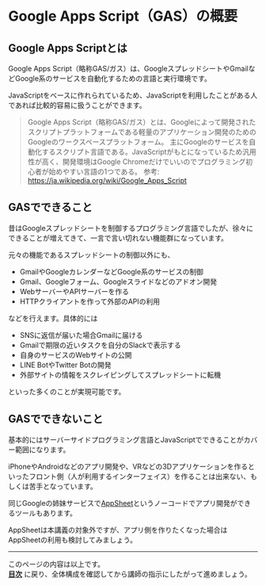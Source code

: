 # Google Apps Script（GAS）の概要

## Google Apps Scriptとは

Google Apps Script（略称GAS/ガス）は、GoogleスプレッドシートやGmailなどGoogle系のサービスを自動化するための言語と実行環境です。

JavaScriptをベースに作れられているため、JavaScriptを利用したことがある人であれば比較的容易に扱うことができます。

> Google Apps Script（略称GAS/ガス）とは、Googleによって開発されたスクリプトプラットフォームである軽量のアプリケーション開発のためのGoogleのワークスペースプラットフォーム。
> 主にGoogleのサービスを自動化するスクリプト言語である。JavaScriptがもとになっているため汎用性が高く、開発環境はGoogle Chromeだけでいいのでプログラミング初心者が始めやすい言語の1つである。
> 参考: https://ja.wikipedia.org/wiki/Google_Apps_Script

## GASでできること

昔はGoogleスプレッドシートを制御するプログラミング言語でしたが、徐々にできることが増えてきて、一言で言い切れない機能群になっています。

元々の機能であるスプレッドシートの制御以外にも、

- GmailやGoogleカレンダーなどGoogle系のサービスの制御
- Gmail、Googleフォーム、Googleスライドなどのアドオン開発
- WebサーバーやAPIサーバーを作る
- HTTPクライアントを作って外部のAPIの利用

などを行えます。具体的には

- SNSに返信が届いた場合Gmailに届ける
- Gmailで期限の近いタスクを自分のSlackで表示する
- 自身のサービスのWebサイトの公開
- LINE BotやTwitter Botの開発
- 外部サイトの情報をスクレイピングしてスプレッドシートに転機

といった多くのことが実現可能です。

## GASでできないこと

基本的にはサーバーサイドプログラミング言語とJavaScriptでできることがカバー範囲になります。

iPhoneやAndroidなどのアプリ開発や、VRなどの3Dアプリケーションを作るといったフロント側（人が利用するインターフェイス）を作ることは出来ない、もしくは苦手となっています。

同じGoogleの姉妹サービスで[AppSheet](https://about.appsheet.com/home/)というノーコードでアプリ開発ができるツールもあります。

AppSheetは本講義の対象外ですが、アプリ側を作りたくなった場合はAppSheetの利用も検討してみましょう。

---

このページの内容は以上です。  
**[目次](./)** に戻り、全体構成を確認してから講師の指示にしたがって進めましょう。
